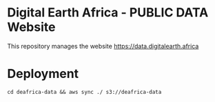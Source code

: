 Digital Earth Africa - PUBLIC DATA Website
===============

This repository manages the website https://data.digitalearth.africa

# Deployment

`cd deafrica-data && aws sync ./ s3://deafrica-data`
